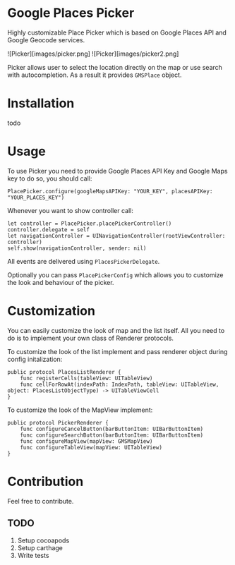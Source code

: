 # Google Places Picker
Highly customizable Place Picker which is based on Google Places API and Google Geocode services.

![Picker][images/picker.png]
![Picker][images/picker2.png]

Picker allows user to select the location directly on the map or use search with autocompletion. As a result it provides `GMSPlace` object.

# Installation

todo

# Usage

To use Picker you need to provide Google Places API Key and Google Maps key to do so, you should call:

```
PlacePicker.configure(googleMapsAPIKey: "YOUR_KEY", placesAPIKey: "YOUR_PLACES_KEY")
```

Whenever you want to show controller call:

```
let controller = PlacePicker.placePickerController()
controller.delegate = self
let navigationController = UINavigationController(rootViewController: controller)
self.show(navigationController, sender: nil)
```

All events are delivered using `PlacesPickerDelegate`.

Optionally you can pass `PlacePickerConfig` which allows you to customize the look and behaviour of the picker.

# Customization

You can easily customize the look of map and the list itself. All you need to do is to implement your own class of Renderer protocols.

To customize the look of the list implement and pass renderer object during config initalization:

```
public protocol PlacesListRenderer {
    func registerCells(tableView: UITableView)
    func cellForRowAt(indexPath: IndexPath, tableView: UITableView, object: PlacesListObjectType) -> UITableViewCell
}
```

To customize the look of the MapView implement:

```
public protocol PickerRenderer {
    func configureCancelButton(barButtonItem: UIBarButtonItem)
    func configureSearchButton(barButtonItem: UIBarButtonItem)
    func configureMapView(mapView: GMSMapView)
    func configureTableView(mapView: UITableView)
}

```

# Contribution

Feel free to contribute.

## TODO

1. Setup cocoapods
2. Setup carthage
3. Write tests

